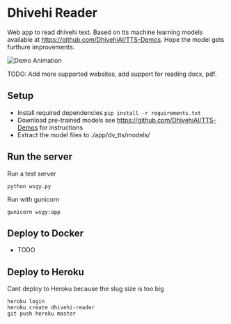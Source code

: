 # Dhivehi Reader

Web app to read dhivehi text. Based on tts machine learning models available at https://github.com/DhivehiAI/TTS-Demos. Hope the model gets furthure improvements.

![Demo Animation](../assets/screenshot-02.png?raw=true)

TODO: Add more supported websites, add support for reading docx, pdf.

## Setup
* Install required dependencies `pip install -r requirements.txt`
* Download pre-trained models see https://github.com/DhivehiAI/TTS-Demos for instructions
* Extract the model files to ./app/dv_tts/models/


## Run the server
Run a test server

    python wsgy.py

Run with gunicorn

    gunicorn wsgy:app

## Deploy to Docker
* TODO

## Deploy to Heroku
Cant deploy to Heroku because the slug size is too big

    heroku login
    heroku create dhivehi-reader
    git push heroku master
    
